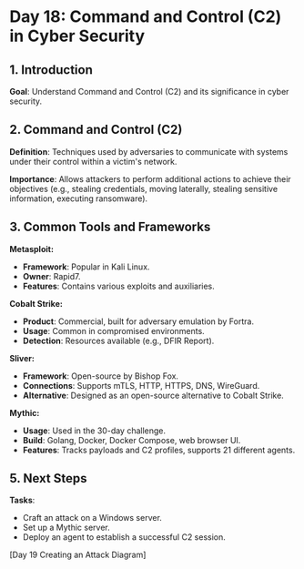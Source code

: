 # Day 18: Command and Control (C2) in Cyber Security

## 1. Introduction

**Goal**: Understand Command and Control (C2) and its significance in cyber security.

## 2. Command and Control (C2)

**Definition**: Techniques used by adversaries to communicate with systems under their control within a victim's network.

**Importance**: Allows attackers to perform additional actions to achieve their objectives (e.g., stealing credentials, moving laterally, stealing sensitive information, executing ransomware).

## 3. Common Tools and Frameworks

**Metasploit:**

- **Framework**: Popular in Kali Linux.
- **Owner**: Rapid7.
- **Features**: Contains various exploits and auxiliaries.

**Cobalt Strike:**

- **Product**: Commercial, built for adversary emulation by Fortra.
- **Usage**: Common in compromised environments.
- **Detection**: Resources available (e.g., DFIR Report).

**Sliver:**

- **Framework**: Open-source by Bishop Fox.
- **Connections**: Supports mTLS, HTTP, HTTPS, DNS, WireGuard.
- **Alternative**: Designed as an open-source alternative to Cobalt Strike.

**Mythic:**

- **Usage**: Used in the 30-day challenge.
- **Build**: Golang, Docker, Docker Compose, web browser UI.
- **Features**: Tracks payloads and C2 profiles, supports 21 different agents.

## 5. Next Steps

**Tasks**:

- Craft an attack on a Windows server.
- Set up a Mythic server.
- Deploy an agent to establish a successful C2 session.

[Day 19 Creating an Attack Diagram]